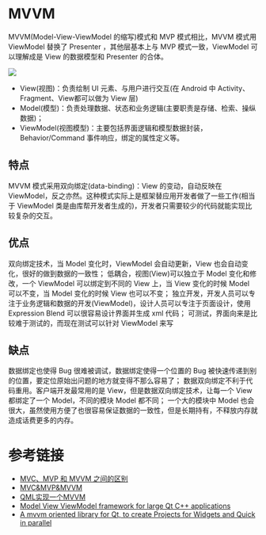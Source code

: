 # MVVM
MVVM(Model-View-ViewModel 的缩写)模式和 MVP 模式相比，MVVM 模式用 ViewModel 替换了 Presenter ，其他层基本上与 MVP 模式一致，ViewModel 可以理解成是 View 的数据模型和 Presenter 的合体。

![](https://github.com/zlgopen/awtk-mvvm/raw/master/docs/images/mvvm.png)

- View(视图)：负责绘制 UI 元素、与用户进行交互(在 Android 中 Activity、Fragment、View都可以做为 View 层)
- Model(模型)：负责处理数据、状态和业务逻辑(主要职责是存储、检索、操纵数据)；
- ViewModel(视图模型)：主要包括界面逻辑和模型数据封装，Behavior/Command 事件响应，绑定的属性定义等。

## 特点
MVVM 模式采用双向绑定(data-binding)：View 的变动，自动反映在 ViewModel，反之亦然。这种模式实际上是框架替应用开发者做了一些工作(相当于 ViewModel 类是由库帮开发者生成的)，开发者只需要较少的代码就能实现比较复杂的交互。

## 优点
双向绑定技术，当 Model 变化时，ViewModel 会自动更新，View 也会自动变化，很好的做到数据的一致性；
低耦合，视图(View)可以独立于 Model 变化和修改，一个 ViewModel 可以绑定到不同的 View 上，当 View 变化的时候 Model 可以不变，当 Model 变化的时候 View 也可以不变；
独立开发，开发人员可以专注于业务逻辑和数据的开发(ViewModel)，设计人员可以专注于页面设计，使用 Expression Blend 可以很容易设计界面并生成 xml 代码；
可测试，界面向来是比较难于测试的，而现在测试可以针对 ViewModel 来写

## 缺点
数据绑定也使得 Bug 很难被调试，数据绑定使得一个位置的 Bug 被快速传递到别的位置，要定位原始出问题的地方就变得不那么容易了；
数据双向绑定不利于代码重用。客户端开发最常用的是 View，但是数据双向绑定技术，让每一个 View 都绑定了一个 Model，不同的模块 Model 都不同；
一个大的模块中 Model 也会很大，虽然使用方便了也很容易保证数据的一致性，但是长期持有，不释放内存就造成话费更多的内存。

# 参考链接
- [MVC、MVP 和 MVVM 之间的区别](https://henleylee.github.io/posts/2019/de9d67a4.html)
- [MVC&MVP&MVVM](https://github.com/zlgopen/awtk-mvvm/blob/master/docs/8.intro.md)
- [QML实现一个MVVM](http://www.qtcn.org/bbs/read-htm-tid-62886.html)
- [Model View ViewModel framework for large Qt C++ applications](https://github.com/gpospelov/qt-mvvm)
- [A mvvm oriented library for Qt, to create Projects for Widgets and Quick in parallel](https://github.com/Skycoder42/QtMvvm)